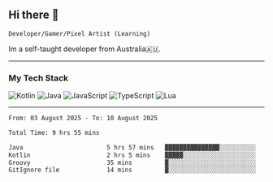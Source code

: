 ## Hi there 👋
`Developer/Gamer/Pixel Artist (Learning)`

Im a self-taught developer from Australia🇦🇺.

---

### My Tech Stack
<img src="https://img.shields.io/badge/kotlin-%230095d5.svg?logo=kotlin&logoColor=white&style=for-the-badge" alt="Kotlin" /> <img src="https://img.shields.io/badge/java-%23ed8b00.svg?logo=openjdk&logoColor=white&style=for-the-badge" alt="Java" /> <img src="https://img.shields.io/badge/javascript-%23323330.svg?logo=javascript&logoColor=%23F7DF1E&style=for-the-badge" alt="JavaScript" /> <img src="https://img.shields.io/badge/typescript-%23007acc.svg?logo=typescript&logoColor=white&style=for-the-badge" alt="TypeScript" /> <img src="https://img.shields.io/badge/lua-%232c2d72.svg?logo=lua&logoColor=white&style=for-the-badge" alt="Lua" />

---
<!--START_SECTION:waka-->

```txt
From: 03 August 2025 - To: 10 August 2025

Total Time: 9 hrs 55 mins

Java                       5 hrs 57 mins   ▓▓▓▓▓▓▓▓▓▓▓▓▓▓▓░░░░░░░░░░   60.09 %
Kotlin                     2 hrs 5 mins    ▓▓▓▓▓░░░░░░░░░░░░░░░░░░░░   21.14 %
Groovy                     35 mins         ▓░░░░░░░░░░░░░░░░░░░░░░░░   05.94 %
GitIgnore file             14 mins         ▓░░░░░░░░░░░░░░░░░░░░░░░░   02.37 %
```

<!--END_SECTION:waka-->